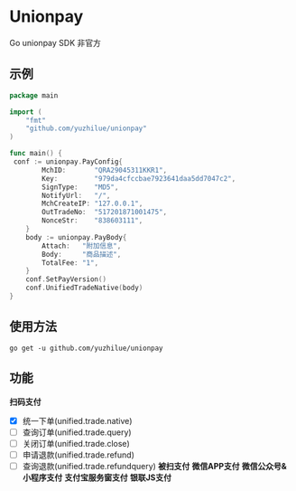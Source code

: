 # Unionpay
Go unionpay SDK 非官方

## 示例

```go
package main

import (
    "fmt"
    "github.com/yuzhilue/unionpay"
)

func main() {
 conf := unionpay.PayConfig{
		MchID:       "QRA29045311KKR1",
		Key:         "979da4cfccbae7923641daa5dd7047c2",
		SignType:    "MD5",
		NotifyUrl:   "/",
		MchCreateIP: "127.0.0.1",
		OutTradeNo:  "517201871001475",
		NonceStr:    "838603111",
	}
	body := unionpay.PayBody{
		Attach:   "附加信息",
		Body:     "商品描述",
		TotalFee: "1",
	}
	conf.SetPayVersion()
	conf.UnifiedTradeNative(body)
}
```
## 使用方法
```shell
go get -u github.com/yuzhilue/unionpay
```

## 功能
**扫码支付**
 - [x]  统一下单(unified.trade.native)
 - [ ]  查询订单(unified.trade.query)
 - [ ]  关闭订单(unified.trade.close)
 - [ ]  申请退款(unified.trade.refund)
 - [ ]  查询退款(unified.trade.refundquery)
**被扫支付**
**微信APP支付**
**微信公众号&小程序支付**
**支付宝服务窗支付**
**银联JS支付**